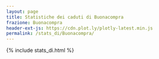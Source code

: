 ```yaml
---
layout: page
title: Statistiche dei caduti di Buonacompra
frazione: Buonacompra
header-ext-js: https://cdn.plot.ly/plotly-latest.min.js
permalink: /stats_di/Buonacompra/
---
```


{% include stats_di.html %}
